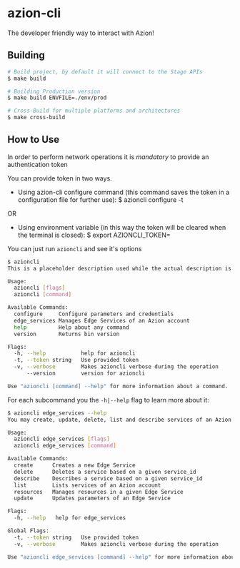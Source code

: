 # azion-cli

The developer friendly way to interact with Azion!

## Building

```sh
# Build project, by default it will connect to the Stage APIs
$ make build

# Building Production version
$ make build ENVFILE=./env/prod

# Cross-Build for multiple platforms and architectures
$ make cross-build
```

## How to Use

In order to perform network operations it is *mandatory* to provide an authentication token

You can provide token in two ways.
* Using azion-cli configure command (this command saves the token in a configuration file for further use):
$ azioncli configure -t <authentication token>

OR

* Using environment variable (in this way the token will be cleared when the terminal is closed):
$ export AZIONCLI_TOKEN=<authentication token>


You can just run `azioncli` and see it's options

```sh
$ azioncli
This is a placeholder description used while the actual description is still not ready.

Usage:
  azioncli [flags]
  azioncli [command]

Available Commands:
  configure     Configure parameters and credentials
  edge_services Manages Edge Services of an Azion account
  help          Help about any command
  version       Returns bin version

Flags:
  -h, --help           help for azioncli
  -t, --token string   Use provided token
  -v, --verbose        Makes azioncli verbose during the operation
      --version        version for azioncli

Use "azioncli [command] --help" for more information about a command.
```

For each subcommand you the `-h|--help` flag to learn more about it:
```sh
$ azioncli edge_services --help
You may create, update, delete, list and describe services of an Azion account.

Usage:
  azioncli edge_services [flags]
  azioncli edge_services [command]

Available Commands:
  create      Creates a new Edge Service
  delete      Deletes a service based on a given service_id
  describe    Describes a service based on a given service_id
  list        Lists services of an Azion account
  resources   Manages resources in a given Edge Service
  update      Updates parameters of an Edge Service

Flags:
  -h, --help   help for edge_services

Global Flags:
  -t, --token string   Use provided token
  -v, --verbose        Makes azioncli verbose during the operation

Use "azioncli edge_services [command] --help" for more information about a command.
```
